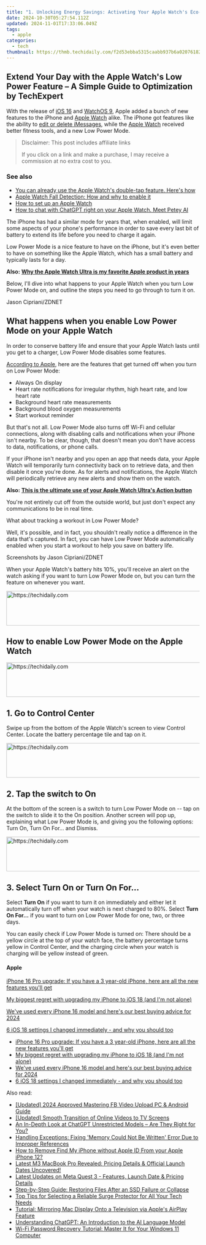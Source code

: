 ```yaml
---
title: "1. Unlocking Energy Savings: Activating Your Apple Watch's Eco-Friendly Low Power Feature – The Ultimate Guide"
date: 2024-10-30T05:27:54.112Z
updated: 2024-11-01T17:33:06.049Z
tags:
  - apple
categories:
  - tech
thumbnail: https://thmb.techidaily.com/f2d53ebba5315caabb937b6a02076182259db722e8470506c861929020be203d.jpg
---
```


## Extend Your Day with the Apple Watch's Low Power Feature – A Simple Guide to Optimization by TechExpert

With the release of [iOS 16](https://www.zdnet.com/article/ios-16-out-how-to-install-apples-latest-software-update-for-your-iphone/) and [WatchOS 9](https://www.zdnet.com/article/heres-when-you-can-install-ios-16-and-watchos-9/), Apple added a bunch of new features to the iPhone and [Apple Watch](https://apple.sjv.io/c/159047/435031/7613?&sharedId=zdnet&u=https%3A%2F%2Fwww.apple.com%2Fshop%2Fbuy-watch&subId1=zd-%5F%5FCOM%5FCLICK%5FID%5F%5F-dtp) alike. The iPhone got features like the ability to [edit or delete iMessages](https://www.zdnet.com/article/ios-16-heres-how-easy-it-is-to-edit-or-delete-messages-in-the-messages-app/), while the [Apple Watch](https://www.zdnet.com/article/apple-watch-series-8-vs-apple-watch-series-7/) received better fitness tools, and a new Low Power Mode. 

>  Disclaimer: This post includes affiliate links
>
>  If you click on a link and make a purchase, I may receive a commission at no extra cost to you.
>

### See also

* [You can already use the Apple Watch's double-tap feature. Here's how](https://www.zdnet.com/article/you-can-already-use-the-apple-watchs-double-tap-feature-heres-how/)
* [Apple Watch Fall Detection: How and why to enable it](https://www.zdnet.com/article/apple-watch-fall-detection-how-and-why-to-enable-it/)
* [How to set up an Apple Watch](https://www.zdnet.com/article/how-to-set-up-an-apple-watch/)
* [How to chat with ChatGPT right on your Apple Watch. Meet Petey AI](https://www.zdnet.com/article/how-to-chat-with-chatgpt-right-on-your-apple-watch-meet-petey-ai/)

The iPhone has had a similar mode for years that, when enabled, will limit some aspects of your phone's performance in order to save every last bit of battery to extend its life before you need to charge it again. 

Low Power Mode is a nice feature to have on the iPhone, but it's even better to have on something like the Apple Watch, which has a small battery and typically lasts for a day. 

**Also:** [**Why the Apple Watch Ultra is my favorite Apple product in years**](https://www.zdnet.com/article/why-the-apple-watch-ultra-is-my-favorite-apple-product-in-years/)

Below, I'll dive into what happens to your Apple Watch when you turn Low Power Mode on, and outline the steps you need to go through to turn it on. 

Jason Cipriani/ZDNET

##  What happens when you enable Low Power Mode on your Apple Watch

In order to conserve battery life and ensure that your Apple Watch lasts until you get to a charger, Low Power Mode disables some features. 

[According to Apple](https://support.apple.com/en-us/HT213336), here are the features that get turned off when you turn on Low Power Mode: 

* Always On display
* Heart rate notifications for irregular rhythm, high heart rate, and low heart rate
* Background heart rate measurements
* Background blood oxygen measurements
* Start workout reminder

But that's not all. Low Power Mode also turns off Wi-Fi and cellular connections, along with disabling calls and notifications when your iPhone isn't nearby. To be clear, though, that doesn't mean you don't have access to data, notifications, or phone calls. 

If your iPhone isn't nearby and you open an app that needs data, your Apple Watch will temporarily turn connectivity back on to retrieve data, and then disable it once you're done. As for alerts and notifications, the Apple Watch will periodically retrieve any new alerts and show them on the watch. 

**Also:** [**This is the ultimate use of your Apple Watch Ultra's Action button**](https://www.zdnet.com/article/this-is-the-ultimate-use-of-your-apple-watch-ultras-action-button/)

You're not entirely cut off from the outside world, but just don't expect any communications to be in real time. 

What about tracking a workout in Low Power Mode? 

Well, it's possible, and in fact, you shouldn't really notice a difference in the data that's captured. In fact, you can have Low Power Mode automatically enabled when you start a workout to help you save on battery life. 

Screenshots by Jason Cipriani/ZDNET

When your Apple Watch's battery hits 10%, you'll receive an alert on the watch asking if you want to turn Low Power Mode on, but you can turn the feature on whenever you want. 

<!-- affiliate ads begin -->
<a href="https://appsumo.8odi.net/c/5597632/2037358/7443" target="_top" id="2037358">
  <img src="//a.impactradius-go.com/display-ad/7443-2037358" border="0" alt="https://techidaily.com" width="728" height="90"/>
</a>
<img height="0" width="0" src="https://appsumo.8odi.net/i/5597632/2037358/7443" style="position:absolute;visibility:hidden;" border="0" />
<!-- affiliate ads end -->

##  How to enable Low Power Mode on the Apple Watch

<!-- affiliate ads begin -->
<a href="https://appsumo.8odi.net/c/5597632/2123730/7443" target="_top" id="2123730">
  <img src="//a.impactradius-go.com/display-ad/7443-2123730" border="0" alt="https://techidaily.com" width="728" height="90"/>
</a>
<img height="0" width="0" src="https://appsumo.8odi.net/i/5597632/2123730/7443" style="position:absolute;visibility:hidden;" border="0" />
<!-- affiliate ads end -->

## 1\. Go to Control Center

Swipe up from the bottom of the Apple Watch's screen to view Control Center. Locate the battery percentage tile and tap on it. 

<!-- affiliate ads begin -->
<a href="https://appsumo.8odi.net/c/5597632/2087484/7443" target="_top" id="2087484">
  <img src="//a.impactradius-go.com/display-ad/7443-2087484" border="0" alt="https://techidaily.com" width="728" height="90"/>
</a>
<img height="0" width="0" src="https://appsumo.8odi.net/i/5597632/2087484/7443" style="position:absolute;visibility:hidden;" border="0" />
<!-- affiliate ads end -->

## 2\. Tap the switch to On

At the bottom of the screen is a switch to turn Low Power Mode on -- tap on the switch to slide it to the On position. Another screen will pop up, explaining what Low Power Mode is, and giving you the following options: Turn On, Turn On For… and Dismiss.

<!-- affiliate ads begin -->
<a href="https://appsumo.8odi.net/c/5597632/2118311/7443" target="_top" id="2118311">
  <img src="//a.impactradius-go.com/display-ad/7443-2118311" border="0" alt="https://techidaily.com" width="728" height="90"/>
</a>
<img height="0" width="0" src="https://appsumo.8odi.net/i/5597632/2118311/7443" style="position:absolute;visibility:hidden;" border="0" />
<!-- affiliate ads end -->

## 3\. Select Turn On or Turn On For...

Select **Turn On** if you want to turn it on immediately and either let it automatically turn off when your watch is next charged to 80%. Select **Turn On For…** if you want to turn on Low Power Mode for one, two, or three days.

You can easily check if Low Power Mode is turned on: There should be a yellow circle at the top of your watch face, the battery percentage turns yellow in Control Center, and the charging circle when your watch is charging will be yellow instead of green. 

#### Apple

[iPhone 16 Pro upgrade: If you have a 3 year-old iPhone, here are all the new features you'll get](https://www.zdnet.com/article/iphone-16-pro-and-pro-max-hands-on/ "iPhone 16 Pro upgrade: If you have a 3 year-old iPhone, here are all the new features you'll get")

[My biggest regret with upgrading my iPhone to iOS 18 (and I'm not alone)](https://www.zdnet.com/article/my-biggest-regret-with-upgrading-my-iphone-to-ios-18-and-im-not-alone/ "My biggest regret with upgrading my iPhone to iOS 18 (and I'm not alone)")

[We've used every iPhone 16 model and here's our best buying advice for 2024](https://www.zdnet.com/article/iphone-16-pro-max-buying-advice-2024/ "We've used every iPhone 16 model and here's our best buying advice for 2024")

[6 iOS 18 settings I changed immediately - and why you should too](https://www.zdnet.com/article/6-ios-18-settings-i-changed-immediately-and-why-you-should-too/ "6 iOS 18 settings I changed immediately - and why you should too")

* [iPhone 16 Pro upgrade: If you have a 3 year-old iPhone, here are all the new features you'll get](https://www.zdnet.com/article/iphone-16-pro-and-pro-max-hands-on/ "iPhone 16 Pro upgrade: If you have a 3 year-old iPhone, here are all the new features you'll get")
* [My biggest regret with upgrading my iPhone to iOS 18 (and I'm not alone)](https://www.zdnet.com/article/my-biggest-regret-with-upgrading-my-iphone-to-ios-18-and-im-not-alone/ "My biggest regret with upgrading my iPhone to iOS 18 (and I'm not alone)")
* [We've used every iPhone 16 model and here's our best buying advice for 2024](https://www.zdnet.com/article/iphone-16-pro-max-buying-advice-2024/ "We've used every iPhone 16 model and here's our best buying advice for 2024")
* [6 iOS 18 settings I changed immediately - and why you should too](https://www.zdnet.com/article/6-ios-18-settings-i-changed-immediately-and-why-you-should-too/ "6 iOS 18 settings I changed immediately - and why you should too")

<ins class="adsbygoogle"
     style="display:block"
     data-ad-format="autorelaxed"
     data-ad-client="ca-pub-7571918770474297"
     data-ad-slot="1223367746"></ins>

<ins class="adsbygoogle"
     style="display:block"
     data-ad-client="ca-pub-7571918770474297"
     data-ad-slot="8358498916"
     data-ad-format="auto"
     data-full-width-responsive="true"></ins>

<span class="atpl-alsoreadstyle">Also read:</span>
<div><ul>
<li><a href="https://facebook-videos.techidaily.com/updated-2024-approved-mastering-fb-video-upload-pc-and-android-guide/"><u>[Updated] 2024 Approved Mastering FB Video Upload PC & Android Guide</u></a></li>
<li><a href="https://facebook-video-footage.techidaily.com/updated-smooth-transition-of-online-videos-to-tv-screens/"><u>[Updated] Smooth Transition of Online Videos to TV Screens</u></a></li>
<li><a href="https://tech-revival.techidaily.com/an-in-depth-look-at-chatgpt-unrestricted-models-are-they-right-for-you/"><u>An In-Depth Look at ChatGPT Unrestricted Models – Are They Right for You?</u></a></li>
<li><a href="https://common-error.techidaily.com/handling-exceptions-fixing-memory-could-not-be-written-error-due-to-improper-references/"><u>Handling Exceptions: Fixing 'Memory Could Not Be Written' Error Due to Improper References</u></a></li>
<li><a href="https://activate-lock.techidaily.com/how-to-remove-find-my-iphone-without-apple-id-from-your-apple-iphone-12-by-drfone-ios/"><u>How to Remove Find My iPhone without Apple ID From your Apple iPhone 12?</u></a></li>
<li><a href="https://techtrends.techidaily.com/latest-m3-macbook-pro-revealed-pricing-details-and-official-launch-dates-uncovered/"><u>Latest M3 MacBook Pro Revealed: Pricing Details & Official Launch Dates Uncovered!</u></a></li>
<li><a href="https://technical-tips.techidaily.com/latest-updates-on-meta-quest-3-features-launch-date-and-pricing-details/"><u>Latest Updates on Meta Quest 3 - Features, Launch Date & Pricing Details</u></a></li>
<li><a href="https://win-reviews.techidaily.com/step-by-step-guide-restoring-files-after-an-ssd-failure-or-collapse/"><u>Step-by-Step Guide: Restoring Files After an SSD Failure or Collapse</u></a></li>
<li><a href="https://techtrends.techidaily.com/top-tips-for-selecting-a-reliable-surge-protector-for-all-your-tech-needs/"><u>Top Tips for Selecting a Reliable Surge Protector for All Your Tech Needs</u></a></li>
<li><a href="https://techtrends.techidaily.com/tutorial-mirroring-mac-display-onto-a-television-via-apples-airplay-feature/"><u>Tutorial: Mirroring Mac Display Onto a Television via Apple's AirPlay Feature</u></a></li>
<li><a href="https://techtrends.techidaily.com/understanding-chatgpt-an-introduction-to-the-ai-language-model/"><u>Understanding ChatGPT: An Introduction to the AI Language Model</u></a></li>
<li><a href="https://techtrends.techidaily.com/wi-fi-password-recovery-tutorial-master-it-for-your-windows-11-computer/"><u>Wi-Fi Password Recovery Tutorial: Master It for Your Windows 11 Computer</u></a></li>
</ul></div>

